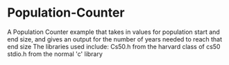 # Population-Counter
A Population Counter example that takes in values for population start and end size, and gives an output for the number of years needed to reach that end size
The libraries used include:
Cs50.h from the harvard class of cs50
stdio.h from the normal 'c' library
